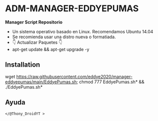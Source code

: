 ﻿# ADM-MANAGER-EDDYEPUMAS

**Manager Script Repositorio**

* Un sistema operativo basado en Linux. Recomendamos Ubuntu 14.04
* Se recomienda usar una distro nueva o formatiada.
* 👇 Actualizar Paquetes 👇
* apt-get update && apt-get upgrade -y 

## Installation

wget https://raw.githubusercontent.com/eddye2020/manager-eddyepumas/main/EddyePumas.sh; chmod 777 EddyePumas.sh* && ./EddyePumas.sh*

## Ayuda

```
</@Thony_DroidYT >
```
